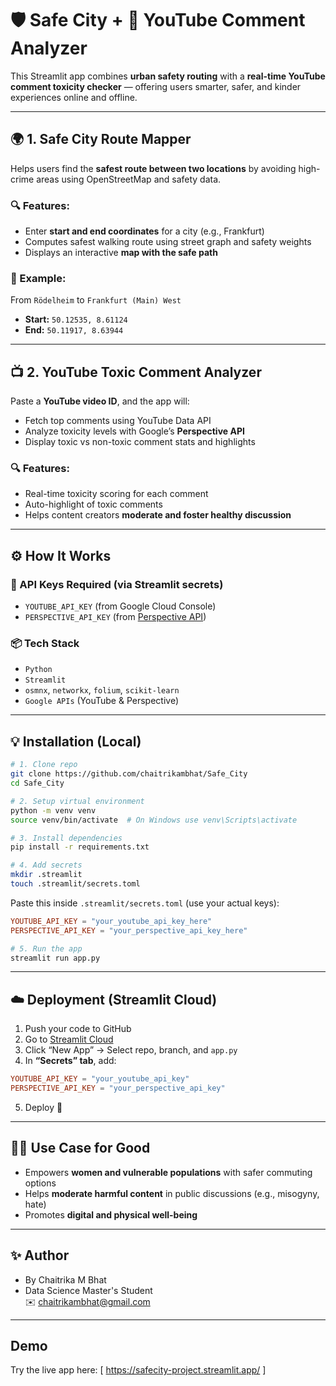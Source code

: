 
# 🛡️ Safe City + 🧠 YouTube Comment Analyzer

This Streamlit app combines **urban safety routing** with a **real-time YouTube comment toxicity checker** — offering users smarter, safer, and kinder experiences online and offline.

---

## 🌍 1. Safe City Route Mapper

Helps users find the **safest route between two locations** by avoiding high-crime areas using OpenStreetMap and safety data.

### 🔍 Features:
- Enter **start and end coordinates** for a city (e.g., Frankfurt)
- Computes safest walking route using street graph and safety weights
- Displays an interactive **map with the safe path**

### 🚀 Example:
From `Rödelheim` to `Frankfurt (Main) West`  
- **Start:** `50.12535, 8.61124`  
- **End:** `50.11917, 8.63944`

---

## 📺 2. YouTube Toxic Comment Analyzer

Paste a **YouTube video ID**, and the app will:
- Fetch top comments using YouTube Data API
- Analyze toxicity levels with Google’s **Perspective API**
- Display toxic vs non-toxic comment stats and highlights

### 🔍 Features:
- Real-time toxicity scoring for each comment
- Auto-highlight of toxic comments
- Helps content creators **moderate and foster healthy discussion**

---

## ⚙️ How It Works

### 🔑 API Keys Required (via Streamlit secrets)
- `YOUTUBE_API_KEY` (from Google Cloud Console)
- `PERSPECTIVE_API_KEY` (from [Perspective API](https://perspectiveapi.com))

### 📦 Tech Stack
- `Python`
- `Streamlit`
- `osmnx`, `networkx`, `folium`, `scikit-learn`
- `Google APIs` (YouTube & Perspective)

---

## 💡 Installation (Local)

```bash
# 1. Clone repo
git clone https://github.com/chaitrikambhat/Safe_City
cd Safe_City

# 2. Setup virtual environment
python -m venv venv
source venv/bin/activate  # On Windows use venv\Scripts\activate

# 3. Install dependencies
pip install -r requirements.txt

# 4. Add secrets
mkdir .streamlit
touch .streamlit/secrets.toml
```

Paste this inside `.streamlit/secrets.toml` (use your actual keys):

```toml
YOUTUBE_API_KEY = "your_youtube_api_key_here"
PERSPECTIVE_API_KEY = "your_perspective_api_key_here"
```

```bash
# 5. Run the app
streamlit run app.py
```

---

## ☁️ Deployment (Streamlit Cloud)

1. Push your code to GitHub
2. Go to [Streamlit Cloud](https://streamlit.io/cloud)
3. Click “New App” → Select repo, branch, and `app.py`
4. In **“Secrets” tab**, add:

```toml
YOUTUBE_API_KEY = "your_youtube_api_key"
PERSPECTIVE_API_KEY = "your_perspective_api_key"
```

5. Deploy 🎉

---

## 🙋‍♀️ Use Case for Good

- Empowers **women and vulnerable populations** with safer commuting options  
- Helps **moderate harmful content** in public discussions (e.g., misogyny, hate)
- Promotes **digital and physical well-being**

---

## ✨ Author

- By Chaitrika M Bhat
- Data Science Master's Student  
✉️ chaitrikambhat@gmail.com

---

## Demo

Try the live app here: [ https://safecity-project.streamlit.app/ ]
